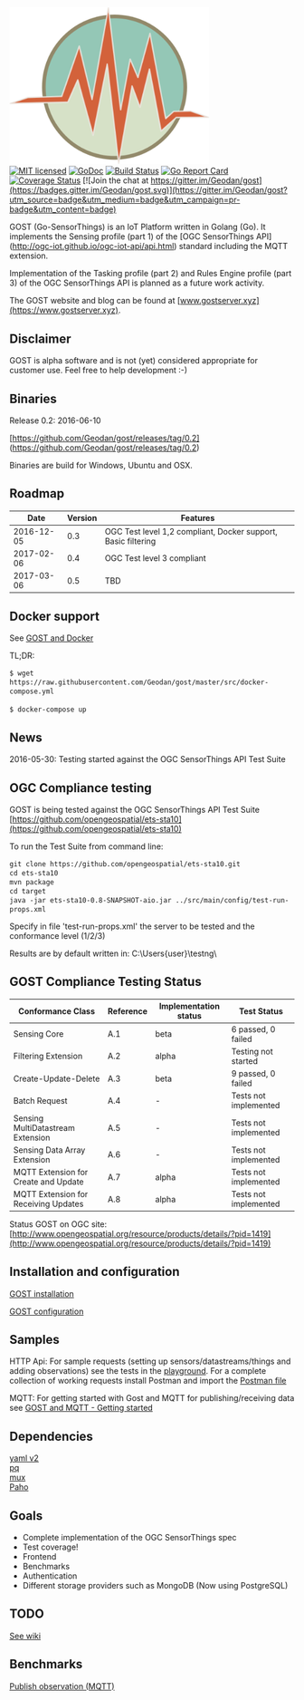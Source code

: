 <img src="src/client/assets/img/icon.png" width="353"><br />
[![MIT licensed](https://img.shields.io/badge/license-MIT-blue.svg)](https://github.com/Geodan/gost/blob/master/LICENSE)
[![GoDoc](https://godoc.org/github.com/Geodan/gost?status.svg)](https://godoc.org/github.com/Geodan/gost)
[![Build Status](http://beta.drone.io/api/badges/drone/drone/status.svg)](https://drone.io/github.com/Geodan/gost/latest)
[![Go Report Card](https://goreportcard.com/badge/geodan/gost)](https://goreportcard.com/report/geodan/gost)
[![Coverage Status](https://coveralls.io/repos/github/Geodan/gost/badge.svg?branch=master)](https://coveralls.io/github/Geodan/gost?branch=master)
[![Join the chat at https://gitter.im/Geodan/gost](https://badges.gitter.im/Geodan/gost.svg)](https://gitter.im/Geodan/gost?utm_source=badge&utm_medium=badge&utm_campaign=pr-badge&utm_content=badge)<br />

GOST (Go-SensorThings) is an IoT Platform written in Golang (Go). It implements the Sensing profile (part 1) of the [OGC SensorThings API] (http://ogc-iot.github.io/ogc-iot-api/api.html) standard including the MQTT extension.

Implementation of the Tasking profile (part 2) and Rules Engine profile (part 3) of the OGC SensorThings API is planned as a future work activity.

The GOST website and blog can be found at [www.gostserver.xyz](https://www.gostserver.xyz).

## Disclaimer

GOST is alpha software and is not (yet) considered appropriate for customer use. Feel free to help development :-)

## Binaries

Release 0.2: 2016-06-10

[https://github.com/Geodan/gost/releases/tag/0.2] (https://github.com/Geodan/gost/releases/tag/0.2)

Binaries are build for Windows, Ubuntu and OSX.


## Roadmap

| Date       	|             Version 	| Features                                                        	|
|------------	|---------------------	|-----------------------------------------------------------------	|
| 2016-12-05 	| 0.3                 	| OGC Test level 1,2 compliant,  Docker support,  Basic filtering 	|
| 2017-02-06 	| 0.4                 	| OGC Test level 3 compliant                                      	|
| 2017-03-06 	| 0.5                 	| TBD                                                             	|


## Docker support

See [GOST and Docker](docs/gost_docker.md)

TL;DR:

```
$ wget https://raw.githubusercontent.com/Geodan/gost/master/src/docker-compose.yml 

$ docker-compose up
```

## News

2016-05-30: Testing started against the OGC SensorThings API Test Suite 

## OGC Compliance testing

GOST is being tested against the OGC SensorThings API Test Suite [https://github.com/opengeospatial/ets-sta10](https://github.com/opengeospatial/ets-sta10)

To run the Test Suite from command line:

```
git clone https://github.com/opengeospatial/ets-sta10.git
cd ets-sta10
mvn package 
cd target
java -jar ets-sta10-0.8-SNAPSHOT-aio.jar ../src/main/config/test-run-props.xml
```

Specify in file 'test-run-props.xml' the server to be tested and the conformance level (1/2/3) 

Results are by default written in: C:\Users\{user}\testng\

## GOST Compliance Testing Status

| Conformance Class                     | Reference | Implementation status |Test Status               |
|---------------------------------------|-----------|-----------------------|--------------------------| 
| Sensing Core                          | A.1       | beta                  | 6 passed, 0 failed       |
| Filtering Extension                   | A.2       | alpha                 | Testing not started      |
| Create-Update-Delete                  | A.3       | beta                  | 9 passed, 0 failed       |
| Batch Request                         | A.4       | -                     | Tests not implemented    |
| Sensing MultiDatastream Extension     | A.5       | -                     | Tests not implemented    |
| Sensing Data Array Extension          | A.6       | -                     | Tests not implemented    |
| MQTT Extension for Create and Update  | A.7       | alpha                 | Tests not implemented    |
| MQTT Extension for Receiving Updates  | A.8       | alpha                 | Tests not implemented    |

Status GOST on OGC site: [http://www.opengeospatial.org/resource/products/details/?pid=1419](http://www.opengeospatial.org/resource/products/details/?pid=1419)

## Installation and configuration

[GOST installation](docs/gost_installation.md)

[GOST configuration](docs/gost_configuration.md)

## Samples

HTTP Api: For sample requests (setting up sensors/datastreams/things and adding observations) see the tests in the [playground](test/playground_tests.md). 
For a complete collection of working requests install Postman and import the [Postman file](test/GOST.json.postman_collection) 

MQTT: For getting started with Gost and MQTT for publishing/receiving data see [GOST and MQTT - Getting started](docs/gost_mqtt_getting_started.md)

## Dependencies

[yaml v2](https://github.com/go-yaml/yaml)<br />
[pq](https://github.com/lib/pq)<br />
[mux](https://github.com/gorilla/mux)<br />
[Paho](https://github.com/eclipse/paho.mqtt.golang)<br />

## Goals

- Complete implementation of the OGC SensorThings spec
- Test coverage!
- Frontend
- Benchmarks
- Authentication
- Different storage providers such as MongoDB (Now using PostgreSQL)

## TODO

[See wiki](https://github.com/Geodan/gost/wiki/TODO)

## Benchmarks

[Publish observation (MQTT)](https://github.com/Geodan/gost/wiki/Benchmark---publish-observation-(MQTT))
